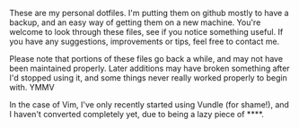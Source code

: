 These are my personal dotfiles. I'm putting them on github mostly to have a backup, and an easy way of getting them on a new machine. You're welcome to look through these files, see if you notice something useful. If you have any suggestions, improvements or tips, feel free to contact me.

Please note that portions of these files go back a while, and may not have been maintained properly. Later additions may have broken something after I'd stopped using it, and some things never really worked properly to begin with. YMMV

In the case of Vim, I've only recently started using Vundle (for shame!), and I haven't converted completely yet, due to being a lazy piece of ****.
